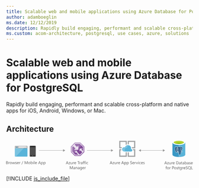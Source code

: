 ```yaml
---
title: Scalable web and mobile applications using Azure Database for PostgreSQL
author: adamboeglin
ms.date: 12/12/2019
description: Rapidly build engaging, performant and scalable cross-platform and native apps for iOS, Android, Windows, or Mac.
ms.custom: acom-architecture, postgresql, use cases, azure, solutions
---
```

# Scalable web and mobile applications using Azure Database for PostgreSQL

Rapidly build engaging, performant and scalable cross-platform and native apps for iOS, Android, Windows, or Mac. 


## Architecture

<svg class="architecture-diagram" aria-labelledby="scalable-web-and-mobile-applications-using-azure-database-for-postgresql" height="126.994" viewbox="0 0 789.121 126.994" width="789.121" xmlns="http://www.w3.org/2000/svg">
    <path d="M36.412 67.156a2.141 2.141 0 002.135 2.131h49.1a2.141 2.141 0 002.135-2.135V33.747H36.411z" fill="#59b4d9"/>
    <path d="M87.648 23.819h-49.1a2.141 2.141 0 00-2.135 2.135v8.113h53.371v-8.113a2.141 2.141 0 00-2.135-2.135" fill="#a0a1a2"/>
    <path d="M38.547 23.819a2.141 2.141 0 00-2.135 2.135v41.2a2.141 2.141 0 002.135 2.131H40.9L82.956 23.81z" fill="#fff" opacity=".2"/>
    <path fill="#fff" d="M52.149 26.712h34.896v4.106H52.149z"/>
    <circle cx="44.861" cy="29.756" fill="#3999c6" r="2.306"/>
    <path d="M124.581 67.273a2.055 2.055 0 01-2.1 1.865h-21.205a2 2 0 01-1.865-1.865V25.321a2 2 0 011.866-1.865h21.207a2.055 2.055 0 012.1 1.865z" fill="#333"/>
    <path fill="#505050" d="M123.182 62.611h-22.607V29.982h22.607v32.629z"/>
    <path d="M118.754 26.487a.229.229 0 01-.221.236h-13.3A.229.229 0 01105 26.5v-.014c0-.236 0-.471.236-.471h13.284c.236 0 .236.236.236.471z"/>
    <path d="M103.139 65.871a.619.619 0 01-.7.7h-1.163a.619.619 0 01-.707-.7.745.745 0 01.7-.7h1.165a.745.745 0 01.705.7zM123.182 65.871a.745.745 0 01-.7.7h-1.165a.619.619 0 01-.7-.7.745.745 0 01.7-.7h1.168a1.051 1.051 0 01.7.7zM114.559 65.871a1.236 1.236 0 01-1.4 1.4H110.6a1.343 1.343 0 01-1.4-1.285v-.113a1.5 1.5 0 011.4-1.4h2.564a1.343 1.343 0 011.4 1.285l-.005.113z" fill="#737373"/>
    <g fill="#5b5b5b">
        <path d="M0 100.986V88.707h3.494a3.817 3.817 0 012.525.779 2.515 2.515 0 01.934 2.029 2.99 2.99 0 01-.564 1.814 3.048 3.048 0 01-1.559 1.1v.035a3.132 3.132 0 011.986.938 2.881 2.881 0 01.745 2.059 3.211 3.211 0 01-1.131 2.553 4.208 4.208 0 01-2.852.977zm1.438-10.978v3.965h1.474A2.79 2.79 0 004.77 93.4a1.981 1.981 0 00.676-1.6q0-1.787-2.354-1.789zm0 5.258v4.418h1.954a2.921 2.921 0 001.965-.6 2.052 2.052 0 00.7-1.643q0-2.177-2.963-2.176zM14.438 93.639a1.725 1.725 0 00-1.062-.283 1.793 1.793 0 00-1.5.848 3.917 3.917 0 00-.6 2.313v4.471h-1.4v-8.77h1.4v1.807h.024a3.059 3.059 0 01.917-1.441 2.088 2.088 0 011.378-.52 2.291 2.291 0 01.84.121zM19.4 101.191a4.071 4.071 0 01-3.1-1.229 4.555 4.555 0 01-1.16-3.258 4.744 4.744 0 011.207-3.451 4.341 4.341 0 013.253-1.241 3.933 3.933 0 013.062 1.207 4.789 4.789 0 011.1 3.348 4.707 4.707 0 01-1.187 3.361 4.155 4.155 0 01-3.175 1.263zm.1-8a2.671 2.671 0 00-2.141.92 3.784 3.784 0 00-.788 2.539 3.578 3.578 0 00.8 2.459 2.71 2.71 0 002.132.9 2.569 2.569 0 002.094-.883 3.824 3.824 0 00.732-2.508 3.894 3.894 0 00-.732-2.535 2.557 2.557 0 00-2.097-.89zM37.053 92.217l-2.629 8.77h-1.456l-1.807-6.277a4.068 4.068 0 01-.137-.812h-.034a3.811 3.811 0 01-.181.795l-1.961 6.295h-1.4l-2.654-8.77h1.473l1.815 6.594a3.9 3.9 0 01.12.789h.068a3.718 3.718 0 01.154-.807l2.021-6.576h1.285l1.815 6.611a4.76 4.76 0 01.128.787h.068a3.7 3.7 0 01.146-.787l1.781-6.611zM38.148 100.67v-1.508a4.161 4.161 0 002.526.848q1.85 0 1.85-1.232a1.071 1.071 0 00-.158-.6 1.592 1.592 0 00-.429-.432 3.191 3.191 0 00-.634-.34c-.242-.1-.5-.2-.783-.312a9.817 9.817 0 01-1.023-.467 3.12 3.12 0 01-.736-.529 1.969 1.969 0 01-.445-.674 2.377 2.377 0 01-.149-.881 2.09 2.09 0 01.282-1.092 2.517 2.517 0 01.754-.8 3.512 3.512 0 011.074-.484 4.814 4.814 0 011.246-.162 5.016 5.016 0 012.038.395v1.422a3.964 3.964 0 00-2.227-.635 2.579 2.579 0 00-.711.09 1.782 1.782 0 00-.544.252 1.2 1.2 0 00-.351.391 1.021 1.021 0 00-.124.5 1.2 1.2 0 00.124.574 1.277 1.277 0 00.364.412 2.731 2.731 0 00.582.324q.343.146.779.316a11.127 11.127 0 011.045.459 3.554 3.554 0 01.787.531 2.089 2.089 0 01.5.68 2.2 2.2 0 01.176.916 2.153 2.153 0 01-.287 1.131 2.447 2.447 0 01-.767.8 3.527 3.527 0 01-1.1.471 5.411 5.411 0 01-1.31.154 4.982 4.982 0 01-2.349-.518zM53.168 96.953h-6.191a3.273 3.273 0 00.788 2.26 2.715 2.715 0 002.072.8 4.309 4.309 0 002.723-.977v1.318a5.08 5.08 0 01-3.057.84 3.7 3.7 0 01-2.92-1.2 4.883 4.883 0 01-1.062-3.359 4.791 4.791 0 011.16-3.336 3.719 3.719 0 012.881-1.289 3.3 3.3 0 012.663 1.113 4.644 4.644 0 01.942 3.092zm-1.438-1.191a2.857 2.857 0 00-.587-1.893 2 2 0 00-1.605-.676 2.264 2.264 0 00-1.687.711 3.226 3.226 0 00-.856 1.857zM59.864 93.639a1.725 1.725 0 00-1.062-.283 1.793 1.793 0 00-1.5.848 3.917 3.917 0 00-.6 2.313v4.471h-1.4v-8.77h1.4v1.807h.034a3.059 3.059 0 01.917-1.441 2.088 2.088 0 011.378-.52 2.291 2.291 0 01.84.121zM71.732 88.707l-5.892 14.316h-1.31l5.874-14.316zM90.537 100.986h-1.431v-8.238q0-.976.12-2.389h-.034a7.581 7.581 0 01-.368 1.189l-4.2 9.438h-.7l-4.187-9.369a7.253 7.253 0 01-.368-1.258h-.034q.067.735.068 2.406v8.221h-1.385V88.707h1.9l3.768 8.563a10.982 10.982 0 01.565 1.473h.049q.369-1.011.591-1.508l3.845-8.527h1.8zM97.241 101.191a4.069 4.069 0 01-3.1-1.229 4.551 4.551 0 01-1.16-3.258 4.744 4.744 0 011.207-3.451 4.34 4.34 0 013.263-1.242 3.932 3.932 0 013.061 1.207 4.784 4.784 0 011.1 3.348 4.711 4.711 0 01-1.186 3.361 4.159 4.159 0 01-3.185 1.264zm.1-8a2.673 2.673 0 00-2.141.92 3.784 3.784 0 00-.787 2.539 3.578 3.578 0 00.8 2.459 2.713 2.713 0 002.132.9 2.567 2.567 0 002.094-.883 3.824 3.824 0 00.732-2.508 3.894 3.894 0 00-.732-2.535 2.554 2.554 0 00-2.095-.89zM105.291 99.719h-.034v1.268h-1.4V88h1.4v5.754h.034a3.321 3.321 0 013.031-1.746 3.213 3.213 0 012.642 1.178 4.858 4.858 0 01.955 3.154 5.442 5.442 0 01-1.07 3.525 3.568 3.568 0 01-2.929 1.322 2.883 2.883 0 01-2.629-1.468zm-.034-3.537v1.225a2.611 2.611 0 00.706 1.846 2.521 2.521 0 003.794-.219 4.476 4.476 0 00.724-2.715 3.539 3.539 0 00-.677-2.295 2.241 2.241 0 00-1.833-.83 2.49 2.49 0 00-1.969.852 3.129 3.129 0 00-.745 2.136zM114.881 89.99a.885.885 0 01-.642-.256.866.866 0 01-.266-.65.9.9 0 01.907-.916.907.907 0 01.655.26.875.875 0 01.27.656.865.865 0 01-.27.641.9.9 0 01-.654.265zm.686 11h-1.4v-8.77h1.4zM119.813 100.986h-1.4V88h1.4zM129.7 96.953h-6.191a3.273 3.273 0 00.788 2.26 2.715 2.715 0 002.072.8 4.309 4.309 0 002.723-.977v1.318a5.08 5.08 0 01-3.057.84 3.7 3.7 0 01-2.92-1.2 4.883 4.883 0 01-1.062-3.359 4.791 4.791 0 011.16-3.336 3.719 3.719 0 012.881-1.289 3.3 3.3 0 012.663 1.113 4.644 4.644 0 01.942 3.092zm-1.438-1.191a2.857 2.857 0 00-.587-1.893 2 2 0 00-1.605-.676 2.264 2.264 0 00-1.687.711 3.226 3.226 0 00-.856 1.857zM146.324 100.986h-1.593l-1.3-3.443h-5.207L137 100.986h-1.6l4.709-12.279h1.49zm-3.365-4.736l-1.927-5.232a5.093 5.093 0 01-.188-.82h-.034a4.531 4.531 0 01-.2.82l-1.91 5.232zM149.382 99.719h-.034v5.3h-1.4v-12.8h1.4v1.541h.034a3.321 3.321 0 013.031-1.746 3.209 3.209 0 012.646 1.178 4.874 4.874 0 01.951 3.154 5.442 5.442 0 01-1.07 3.525 3.568 3.568 0 01-2.929 1.322 2.932 2.932 0 01-2.629-1.474zm-.034-3.537v1.225a2.611 2.611 0 00.706 1.846 2.521 2.521 0 003.794-.219 4.476 4.476 0 00.724-2.715 3.539 3.539 0 00-.677-2.295 2.241 2.241 0 00-1.833-.83 2.49 2.49 0 00-1.969.852 3.129 3.129 0 00-.745 2.136zM159.691 99.719h-.034v5.3h-1.4v-12.8h1.4v1.541h.034a3.321 3.321 0 013.031-1.746 3.209 3.209 0 012.646 1.178 4.874 4.874 0 01.951 3.154 5.442 5.442 0 01-1.07 3.525 3.568 3.568 0 01-2.929 1.322 2.932 2.932 0 01-2.629-1.474zm-.034-3.537v1.225a2.611 2.611 0 00.706 1.846 2.521 2.521 0 003.794-.219 4.476 4.476 0 00.724-2.715 3.539 3.539 0 00-.677-2.295 2.241 2.241 0 00-1.833-.83 2.49 2.49 0 00-1.969.852 3.129 3.129 0 00-.745 2.136z"/>
    </g>
    <g fill="#5b5b5b">
        <path d="M263.163 101.4h-1.593l-1.3-3.443h-5.206l-1.225 3.443h-1.6l4.71-12.279h1.49zm-3.363-4.732l-1.927-5.232a4.888 4.888 0 01-.188-.82h-.034a4.6 4.6 0 01-.2.82l-1.909 5.232zM270.9 93.037l-5.189 7.168h5.138v1.2h-7.2v-.437l5.188-7.133h-4.7v-1.2h6.763zM279.8 101.4h-1.4v-1.387h-.034a2.885 2.885 0 01-2.706 1.592q-3.133 0-3.134-3.734v-5.24h1.4v5.018q0 2.774 2.124 2.775a2.149 2.149 0 001.691-.758 2.9 2.9 0 00.663-1.982v-5.049h1.4zM287.208 94.057a1.725 1.725 0 00-1.062-.283 1.793 1.793 0 00-1.5.848 3.917 3.917 0 00-.6 2.313v4.465h-1.4v-8.77h1.4v1.807h.034a3.059 3.059 0 01.91-1.437 2.088 2.088 0 011.378-.52 2.291 2.291 0 01.84.121zM295.548 97.371h-6.19a3.277 3.277 0 00.787 2.26 2.716 2.716 0 002.072.8 4.312 4.312 0 002.724-.977v1.318a5.083 5.083 0 01-3.058.84 3.706 3.706 0 01-2.92-1.2 4.883 4.883 0 01-1.062-3.359 4.8 4.8 0 011.16-3.336 3.721 3.721 0 012.882-1.289 3.3 3.3 0 012.663 1.113 4.644 4.644 0 01.941 3.092zm-1.438-1.191a2.862 2.862 0 00-.586-1.893 2.005 2.005 0 00-1.606-.676 2.266 2.266 0 00-1.687.711 3.232 3.232 0 00-.856 1.857zM309.925 90.426h-3.545V101.4h-1.438V90.426h-3.536v-1.3h8.52zM314.712 94.057a1.722 1.722 0 00-1.062-.283 1.793 1.793 0 00-1.5.848 3.924 3.924 0 00-.6 2.313v4.465h-1.4v-8.77h1.4v1.807h.034a3.05 3.05 0 01.91-1.437 2.091 2.091 0 011.379-.52 2.285 2.285 0 01.839.121zM322.513 101.4h-1.4v-1.371h-.034a2.94 2.94 0 01-2.7 1.576 2.88 2.88 0 01-2.051-.693 2.4 2.4 0 01-.741-1.842q0-2.458 2.895-2.859l2.629-.369q0-2.232-1.807-2.234a4.318 4.318 0 00-2.86 1.078v-1.434a5.429 5.429 0 012.98-.822q3.091 0 3.091 3.271zm-1.4-4.436l-2.115.291a3.452 3.452 0 00-1.473.482 1.4 1.4 0 00-.5 1.23 1.338 1.338 0 00.458 1.049 1.766 1.766 0 001.22.406 2.255 2.255 0 001.726-.732 2.614 2.614 0 00.681-1.854zM329.492 89.656a1.873 1.873 0 00-.934-.232q-1.474 0-1.473 1.859v1.352h2.055v1.2h-2.055v7.57h-1.4v-7.57h-1.5v-1.2h1.5v-1.422a2.95 2.95 0 01.8-2.178 2.684 2.684 0 011.986-.8 2.74 2.74 0 011.02.154zM334.98 89.656a1.868 1.868 0 00-.934-.232q-1.472 0-1.473 1.859v1.352h2.056v1.2h-2.056v7.57h-1.4v-7.57h-1.5v-1.2h1.5v-1.422a2.953 2.953 0 01.8-2.178 2.685 2.685 0 011.987-.8 2.734 2.734 0 011.019.154zM336.855 90.408a.885.885 0 01-.642-.256.866.866 0 01-.266-.65.9.9 0 01.907-.916.907.907 0 01.655.26.875.875 0 01.27.656.865.865 0 01-.27.641.9.9 0 01-.654.265zm.686 11h-1.4v-8.77h1.4zM346.361 101a4.572 4.572 0 01-2.4.607 3.966 3.966 0 01-3.027-1.221 4.42 4.42 0 01-1.151-3.164 4.861 4.861 0 011.241-3.48 4.34 4.34 0 013.313-1.314 4.614 4.614 0 012.038.428V94.3a3.566 3.566 0 00-2.089-.686 2.821 2.821 0 00-2.205.963 3.656 3.656 0 00-.86 2.531 3.482 3.482 0 00.809 2.432 2.791 2.791 0 002.171.891 3.523 3.523 0 002.158-.762zM281.53 122.449h-1.43v-8.238q0-.976.12-2.389h-.034a7.581 7.581 0 01-.368 1.189l-4.2 9.438h-.7l-4.187-9.369a7.253 7.253 0 01-.368-1.258h-.034q.067.735.068 2.406v8.221h-1.388V110.17h1.9l3.768 8.563a10.982 10.982 0 01.565 1.473h.051q.369-1.011.591-1.508l3.845-8.527h1.8zM290.847 122.449h-1.4v-1.371h-.034a2.94 2.94 0 01-2.7 1.576 2.88 2.88 0 01-2.051-.693 2.4 2.4 0 01-.741-1.842q0-2.458 2.895-2.859l2.629-.369q0-2.232-1.807-2.234a4.318 4.318 0 00-2.86 1.078V114.3a5.429 5.429 0 012.98-.822q3.091 0 3.091 3.271zm-1.4-4.436l-2.115.291a3.452 3.452 0 00-1.473.482 1.4 1.4 0 00-.5 1.23 1.338 1.338 0 00.458 1.049 1.766 1.766 0 001.22.406 2.255 2.255 0 001.726-.732 2.614 2.614 0 00.681-1.854zM300.771 122.449h-1.4v-5q0-2.789-2.038-2.791a2.209 2.209 0 00-1.743.793 2.934 2.934 0 00-.689 2v5h-1.4v-8.77h1.4v1.457h.034a3.167 3.167 0 012.878-1.662 2.682 2.682 0 012.2.93 4.137 4.137 0 01.763 2.684zM309.694 122.449h-1.4v-1.371h-.034a2.942 2.942 0 01-2.7 1.576 2.881 2.881 0 01-2.051-.693 2.406 2.406 0 01-.74-1.842q0-2.458 2.895-2.859l2.629-.369q0-2.232-1.808-2.234a4.318 4.318 0 00-2.859 1.078V114.3a5.426 5.426 0 012.979-.822q3.091 0 3.092 3.271zm-1.4-4.436l-2.115.291a3.447 3.447 0 00-1.473.482 1.4 1.4 0 00-.5 1.23 1.338 1.338 0 00.458 1.049 1.769 1.769 0 001.221.406 2.255 2.255 0 001.726-.732 2.618 2.618 0 00.681-1.854zM319.824 121.746q0 4.831-4.624 4.83a6.2 6.2 0 01-2.844-.617v-1.4a5.833 5.833 0 002.826.822q3.237 0 3.236-3.441v-.959h-.034a3.548 3.548 0 01-5.646.51 4.669 4.669 0 01-1-3.139 5.464 5.464 0 011.074-3.555 3.591 3.591 0 012.941-1.318 2.858 2.858 0 012.629 1.422h.034v-1.221h1.405zm-1.405-3.262v-1.293a2.506 2.506 0 00-.706-1.789 2.322 2.322 0 00-1.76-.746 2.44 2.44 0 00-2.038.947 4.219 4.219 0 00-.736 2.648 3.628 3.628 0 00.707 2.344 2.283 2.283 0 001.87.877 2.442 2.442 0 001.923-.84 3.123 3.123 0 00.74-2.148zM329.714 118.416h-6.19a3.277 3.277 0 00.787 2.26 2.716 2.716 0 002.072.8 4.312 4.312 0 002.724-.977v1.318a5.083 5.083 0 01-3.058.84 3.706 3.706 0 01-2.92-1.2 4.883 4.883 0 01-1.062-3.359 4.8 4.8 0 011.16-3.336 3.721 3.721 0 012.882-1.289 3.3 3.3 0 012.663 1.113 4.644 4.644 0 01.941 3.092zm-1.438-1.191a2.862 2.862 0 00-.586-1.893 2.005 2.005 0 00-1.606-.676 2.266 2.266 0 00-1.687.711 3.232 3.232 0 00-.856 1.857zM336.41 115.1a1.722 1.722 0 00-1.062-.283 1.793 1.793 0 00-1.5.848 3.924 3.924 0 00-.6 2.313v4.471h-1.4v-8.77h1.4v1.807h.034a3.05 3.05 0 01.916-1.441 2.091 2.091 0 011.379-.52 2.285 2.285 0 01.839.121z"/>
    </g>
    <g fill="#969696">
        <path d="M138.382 42.504h103.7v1.5h-103.7z"/>
        <path d="M240.55 38.018l9.067 5.236-9.067 5.235V38.018z"/>
    </g>
    <g fill="#969696">
        <path d="M341.311 42.504h103.7v1.5h-103.7z"/>
        <path d="M443.479 38.018l9.067 5.236-9.067 5.235V38.018z"/>
    </g>
    <g fill="#969696">
        <path d="M568.059 42.504h96.165v1.5h-96.165z"/>
        <path d="M662.692 38.018l9.067 5.236-9.067 5.235V38.018zM569.59 38.018l-9.067 5.236 9.067 5.235V38.018z"/>
    </g>
    <path fill="#804998" d="M330.142 50.043V26.467l-16.495-16.446h-23.344l-16.53 16.944V49.96l16.496 16.43h23.378l16.495-16.347z"/>
    <path d="M312.711 12.276h-21.477l-15.206 15.588V49.02L291.2 64.135h21.507L327.888 49.1V27.406zm-1.28 48.748h-.171l-12.717-12.9 2.685-3h-9.218v9.45l3.018-3.249 10 9.7H292.49l-13.35-13.3V29.13l3.745-3.84 9.954 8.968-5.67 5.886h18.1V22.157l-5.919 5.9-10.017-9.383 3.209-3.289h18.878L324.776 28.7v16.622l-6.338-5.973 4.643-4.178h-12.833V47.29l4.194-4.161 7.179 7.8z" fill="#fff" opacity=".8"/>
    <path fill="#fff" d="M322.134 18.483l-8.487-8.462h-23.344l-16.53 16.944v22.996l8.459 8.424 39.902-39.902z" opacity=".2"/>
    <g fill="#5b5b5b">
        <path d="M680 101.822h-1.593l-1.3-3.443H671.9l-1.225 3.443h-1.6l4.71-12.279h1.489zm-3.365-4.736l-1.927-5.232a4.888 4.888 0 01-.188-.82h-.034a4.6 4.6 0 01-.2.82l-1.909 5.232zM687.731 93.455l-5.188 7.168h5.138v1.2h-7.2v-.437l5.189-7.133h-4.7v-1.2h6.765zM696.638 101.822h-1.4v-1.387h-.038a2.885 2.885 0 01-2.706 1.592q-3.135 0-3.134-3.734v-5.24h1.4v5.017q0 2.774 2.124 2.775a2.145 2.145 0 001.69-.758 2.9 2.9 0 00.664-1.982v-5.052h1.4zM704.045 94.475a1.722 1.722 0 00-1.062-.283 1.793 1.793 0 00-1.5.848 3.924 3.924 0 00-.6 2.313v4.471h-1.4v-8.77h1.4v1.807h.034a3.05 3.05 0 01.916-1.441 2.089 2.089 0 011.379-.52 2.285 2.285 0 01.839.121zM712.385 97.789h-6.191a3.282 3.282 0 00.788 2.26 2.715 2.715 0 002.072.8 4.309 4.309 0 002.723-.977v1.318a5.08 5.08 0 01-3.057.84 3.706 3.706 0 01-2.92-1.2 4.883 4.883 0 01-1.062-3.359 4.8 4.8 0 011.16-3.336 3.721 3.721 0 012.882-1.289 3.3 3.3 0 012.663 1.113 4.644 4.644 0 01.941 3.092zm-1.439-1.189a2.857 2.857 0 00-.587-1.893 2 2 0 00-1.605-.676 2.264 2.264 0 00-1.687.711 3.226 3.226 0 00-.856 1.857zM719.5 101.822V89.543h3.392q6.491 0 6.49 5.984a6.031 6.031 0 01-1.8 4.568 6.688 6.688 0 01-4.825 1.727zm1.439-10.979v9.676h1.832a5.192 5.192 0 003.759-1.293 4.842 4.842 0 001.345-3.664q0-4.72-5.018-4.719zM737.886 101.822h-1.4v-1.371h-.034a2.94 2.94 0 01-2.7 1.576 2.878 2.878 0 01-2.051-.693 2.4 2.4 0 01-.741-1.842q0-2.458 2.895-2.859l2.629-.369q0-2.232-1.807-2.234a4.318 4.318 0 00-2.86 1.078V93.67a5.428 5.428 0 012.979-.822q3.092 0 3.092 3.271zm-1.4-4.436l-2.115.291a3.452 3.452 0 00-1.473.482 1.4 1.4 0 00-.5 1.23 1.341 1.341 0 00.458 1.049 1.771 1.771 0 001.221.406 2.255 2.255 0 001.726-.732 2.618 2.618 0 00.681-1.854zM744.6 101.736a2.722 2.722 0 01-1.311.273q-2.3 0-2.3-2.568v-5.189h-1.507v-1.2h1.507v-2.14l1.4-.453v2.594h2.21v1.2h-2.21v4.941a2.047 2.047 0 00.3 1.258 1.2 1.2 0 00.993.377 1.47 1.47 0 00.917-.291zM752.751 101.822h-1.4v-1.371h-.034a2.94 2.94 0 01-2.7 1.576 2.878 2.878 0 01-2.051-.693 2.4 2.4 0 01-.741-1.842q0-2.458 2.895-2.859l2.629-.369q0-2.232-1.807-2.234a4.318 4.318 0 00-2.86 1.078V93.67a5.428 5.428 0 012.979-.822q3.092 0 3.092 3.271zm-1.4-4.436l-2.115.291a3.452 3.452 0 00-1.473.482 1.4 1.4 0 00-.5 1.23 1.341 1.341 0 00.458 1.049 1.771 1.771 0 001.221.406 2.255 2.255 0 001.726-.732 2.618 2.618 0 00.681-1.854zM756.836 100.555h-.036v1.268h-1.4V88.84h1.4v5.754h.034a3.321 3.321 0 013.031-1.746 3.214 3.214 0 012.642 1.178 4.858 4.858 0 01.955 3.154 5.437 5.437 0 01-1.071 3.525 3.565 3.565 0 01-2.928 1.322 2.883 2.883 0 01-2.627-1.472zm-.034-3.537v1.225a2.611 2.611 0 00.706 1.846 2.519 2.519 0 003.793-.219 4.476 4.476 0 00.724-2.715 3.545 3.545 0 00-.676-2.295 2.243 2.243 0 00-1.833-.83 2.494 2.494 0 00-1.97.852 3.133 3.133 0 00-.746 2.135zM771.752 101.822h-1.4v-1.371h-.034a2.94 2.94 0 01-2.7 1.576 2.878 2.878 0 01-2.051-.693 2.4 2.4 0 01-.741-1.842q0-2.458 2.895-2.859l2.629-.369q0-2.232-1.807-2.234a4.318 4.318 0 00-2.86 1.078V93.67a5.428 5.428 0 012.979-.822q3.092 0 3.092 3.271zm-1.4-4.436l-2.115.291a3.452 3.452 0 00-1.473.482 1.4 1.4 0 00-.5 1.23 1.341 1.341 0 00.458 1.049 1.771 1.771 0 001.221.406 2.255 2.255 0 001.726-.732 2.618 2.618 0 00.681-1.854zM773.867 101.506V100a4.159 4.159 0 002.526.848q1.849 0 1.85-1.232a1.063 1.063 0 00-.159-.6 1.574 1.574 0 00-.428-.432 3.191 3.191 0 00-.634-.34c-.242-.1-.5-.2-.783-.312a9.817 9.817 0 01-1.023-.467 3.12 3.12 0 01-.736-.529 1.969 1.969 0 01-.445-.674 2.376 2.376 0 01-.15-.881 2.091 2.091 0 01.283-1.092 2.524 2.524 0 01.753-.8A3.528 3.528 0 01776 93.01a4.809 4.809 0 011.246-.162 5.016 5.016 0 012.038.395v1.422a3.964 3.964 0 00-2.227-.635 2.579 2.579 0 00-.711.09 1.782 1.782 0 00-.544.252 1.177 1.177 0 00-.351.391 1.021 1.021 0 00-.124.5 1.2 1.2 0 00.124.574 1.274 1.274 0 00.363.412 2.764 2.764 0 00.583.324q.341.146.779.316a10.992 10.992 0 011.044.459 3.539 3.539 0 01.788.531 2.089 2.089 0 01.5.68 2.2 2.2 0 01.176.916 2.153 2.153 0 01-.287 1.131 2.447 2.447 0 01-.767.8 3.527 3.527 0 01-1.1.471 5.419 5.419 0 01-1.311.154 4.981 4.981 0 01-2.352-.525zM788.887 97.789H782.7a3.282 3.282 0 00.788 2.26 2.715 2.715 0 002.072.8 4.309 4.309 0 002.723-.977v1.318a5.08 5.08 0 01-3.057.84 3.706 3.706 0 01-2.92-1.2 4.883 4.883 0 01-1.062-3.359 4.8 4.8 0 011.16-3.336 3.721 3.721 0 012.882-1.289 3.3 3.3 0 012.663 1.113 4.644 4.644 0 01.941 3.092zm-1.439-1.189a2.857 2.857 0 00-.587-1.893 2 2 0 00-1.605-.676 2.264 2.264 0 00-1.687.711 3.226 3.226 0 00-.856 1.857zM679.635 111.119a1.867 1.867 0 00-.933-.232q-1.474 0-1.474 1.859v1.354h2.056v1.2h-2.056v7.57h-1.4v-7.57h-1.5v-1.2h1.5v-1.422a2.95 2.95 0 01.8-2.178 2.681 2.681 0 011.986-.8 2.734 2.734 0 011.019.154zM684.456 123.072a4.069 4.069 0 01-3.1-1.229 4.555 4.555 0 01-1.16-3.258 4.744 4.744 0 011.207-3.451 4.34 4.34 0 013.263-1.242 3.935 3.935 0 013.062 1.207 4.788 4.788 0 011.1 3.348 4.707 4.707 0 01-1.186 3.361 4.159 4.159 0 01-3.186 1.264zm.1-8a2.67 2.67 0 00-2.141.92 3.784 3.784 0 00-.788 2.539 3.582 3.582 0 00.8 2.459 2.713 2.713 0 002.133.9 2.569 2.569 0 002.094-.883 3.829 3.829 0 00.731-2.508 3.9 3.9 0 00-.731-2.535 2.557 2.557 0 00-2.094-.89zM695.64 115.519a1.722 1.722 0 00-1.062-.283 1.793 1.793 0 00-1.5.848 3.924 3.924 0 00-.6 2.313v4.471h-1.4V114.1h1.4v1.8h.034a3.05 3.05 0 01.916-1.441 2.089 2.089 0 011.379-.52 2.285 2.285 0 01.839.121zM703.595 118.225v4.643h-1.439v-12.28h3.374a4.445 4.445 0 013.053.959 3.42 3.42 0 011.083 2.705 3.723 3.723 0 01-1.2 2.861 4.594 4.594 0 01-3.249 1.111zm0-6.336v5.035h1.505a3.374 3.374 0 002.273-.68 2.414 2.414 0 00.783-1.924q0-2.432-2.877-2.432zM714.8 123.072a4.069 4.069 0 01-3.1-1.229 4.555 4.555 0 01-1.16-3.258 4.744 4.744 0 011.207-3.451 4.34 4.34 0 013.263-1.242 3.935 3.935 0 013.062 1.207 4.788 4.788 0 011.1 3.348 4.707 4.707 0 01-1.186 3.361 4.159 4.159 0 01-3.186 1.264zm.1-8a2.67 2.67 0 00-2.141.92 3.784 3.784 0 00-.788 2.539 3.582 3.582 0 00.8 2.459 2.713 2.713 0 002.133.9 2.569 2.569 0 002.094-.883 3.829 3.829 0 00.731-2.508 3.9 3.9 0 00-.731-2.535 2.557 2.557 0 00-2.092-.89zM720.883 122.551v-1.508a4.159 4.159 0 002.526.848q1.849 0 1.85-1.232a1.063 1.063 0 00-.159-.6 1.574 1.574 0 00-.428-.432 3.191 3.191 0 00-.634-.34c-.242-.1-.5-.2-.783-.312a9.817 9.817 0 01-1.023-.467 3.12 3.12 0 01-.736-.529 1.969 1.969 0 01-.445-.674 2.376 2.376 0 01-.15-.881 2.091 2.091 0 01.283-1.092 2.524 2.524 0 01.753-.8 3.528 3.528 0 011.075-.484 4.809 4.809 0 011.246-.162 5.016 5.016 0 012.038.395v1.422a3.964 3.964 0 00-2.227-.635 2.579 2.579 0 00-.711.09 1.782 1.782 0 00-.544.252 1.177 1.177 0 00-.351.391 1.021 1.021 0 00-.124.5 1.2 1.2 0 00.124.574 1.274 1.274 0 00.363.412 2.764 2.764 0 00.583.324q.341.146.779.316a10.992 10.992 0 011.044.459 3.539 3.539 0 01.788.531 2.089 2.089 0 01.5.68 2.2 2.2 0 01.176.916 2.153 2.153 0 01-.287 1.131 2.447 2.447 0 01-.767.8 3.527 3.527 0 01-1.1.471 5.419 5.419 0 01-1.311.154 4.981 4.981 0 01-2.348-.518zM732.923 122.781a2.722 2.722 0 01-1.311.273q-2.3 0-2.3-2.568V115.3H727.8v-1.2h1.507v-2.141l1.4-.453v2.594h2.21v1.2h-2.21v4.941a2.047 2.047 0 00.3 1.258 1.2 1.2 0 00.993.377 1.47 1.47 0 00.917-.291zM742.145 122.164q0 4.831-4.624 4.83a6.2 6.2 0 01-2.843-.617v-1.4a5.83 5.83 0 002.826.822q3.236 0 3.236-3.441v-.959h-.034a3.549 3.549 0 01-5.647.51 4.674 4.674 0 01-1-3.139 5.464 5.464 0 011.074-3.555 3.591 3.591 0 012.941-1.318 2.859 2.859 0 012.629 1.422h.034V114.1h1.4zm-1.4-3.262v-1.293a2.506 2.506 0 00-.706-1.789 2.322 2.322 0 00-1.76-.746 2.439 2.439 0 00-2.038.947 4.219 4.219 0 00-.736 2.648 3.633 3.633 0 00.706 2.344 2.286 2.286 0 001.871.877 2.442 2.442 0 001.923-.84 3.128 3.128 0 00.735-2.15zM749.561 115.519a1.722 1.722 0 00-1.062-.283 1.793 1.793 0 00-1.5.848 3.924 3.924 0 00-.6 2.313v4.471h-1.4V114.1h1.4v1.8h.034a3.05 3.05 0 01.916-1.441 2.089 2.089 0 011.379-.52 2.285 2.285 0 01.839.121zM757.9 118.834h-6.19a3.282 3.282 0 00.788 2.26 2.715 2.715 0 002.072.8 4.309 4.309 0 002.723-.977v1.318a5.08 5.08 0 01-3.057.84 3.706 3.706 0 01-2.92-1.2 4.883 4.883 0 01-1.062-3.359 4.8 4.8 0 011.16-3.336 3.721 3.721 0 012.882-1.289 3.3 3.3 0 012.663 1.113 4.644 4.644 0 01.941 3.092zm-1.438-1.191a2.857 2.857 0 00-.587-1.893 2 2 0 00-1.605-.676 2.264 2.264 0 00-1.687.711 3.226 3.226 0 00-.856 1.857zM759.64 122.369v-1.7a3.261 3.261 0 00.7.463 5.85 5.85 0 00.855.348 6.8 6.8 0 00.9.217 4.894 4.894 0 00.839.078 3.288 3.288 0 001.982-.492 1.847 1.847 0 00.437-2.283 2.484 2.484 0 00-.6-.672 6.133 6.133 0 00-.912-.582q-.527-.278-1.135-.586-.642-.325-1.2-.66a5.094 5.094 0 01-.968-.736 3.041 3.041 0 01-.646-.912 3.109 3.109 0 01.133-2.654 3.165 3.165 0 01.967-1.023 4.452 4.452 0 011.366-.6 6.273 6.273 0 011.563-.2 6 6 0 012.646.436v1.619a4.8 4.8 0 00-2.792-.754 4.669 4.669 0 00-.941.1 2.685 2.685 0 00-.84.322 1.865 1.865 0 00-.6.572 1.524 1.524 0 00-.231.857 1.75 1.75 0 00.176.813 1.967 1.967 0 00.518.625 5.154 5.154 0 00.835.549q.492.267 1.135.582.659.325 1.25.686a5.756 5.756 0 011.036.8 3.532 3.532 0 01.706.967 2.712 2.712 0 01.262 1.217 3.1 3.1 0 01-.355 1.537 2.945 2.945 0 01-.959 1.023 4.207 4.207 0 01-1.392.568 7.613 7.613 0 01-1.661.176 6.816 6.816 0 01-.72-.047 10.092 10.092 0 01-.873-.137 7.38 7.38 0 01-.844-.223 2.64 2.64 0 01-.637-.294zM774.479 123.072a5.423 5.423 0 01-4.187-1.721 6.4 6.4 0 01-1.567-4.479 6.745 6.745 0 011.6-4.727 5.61 5.61 0 014.358-1.764 5.274 5.274 0 014.093 1.711 6.4 6.4 0 011.559 4.479 6.789 6.789 0 01-1.593 4.754 4.718 4.718 0 01-.8.719l3.451 2.475h-2.612l-2.312-1.73a6.624 6.624 0 01-1.99.283zm.1-11.389a3.956 3.956 0 00-3.143 1.4 5.4 5.4 0 00-1.208 3.664 5.488 5.488 0 001.174 3.656 3.854 3.854 0 003.074 1.379 4.033 4.033 0 003.186-1.318 5.394 5.394 0 001.164-3.691 5.619 5.619 0 00-1.13-3.76 3.877 3.877 0 00-3.114-1.33zM789.121 122.867h-6.371v-12.279h1.439v10.977h4.932z"/>
    </g>
    <path d="M703.187 9.293v51.873c0 5.46 12.2 9.771 27.155 9.771V9.293z" fill="#3998c5"/>
    <path d="M730.342 70.749h.426c14.865 0 26.729-4.3 26.729-9.741V9.293h-27.155z" fill="#59b3d8"/>
    <path d="M757.072 9.771c0 5.319-12.071 9.771-26.871 9.771s-27.015-4.455-27.015-9.771S715.258 0 730.058 0s27.015 4.455 27.015 9.771" fill="#fff"/>
    <path d="M751.606 9.2c0 3.592-9.627 6.466-21.41 6.466s-21.549-2.877-21.549-6.466 9.627-6.466 21.41-6.466S751.606 5.6 751.606 9.2" fill="#7fb900"/>
    <path d="M747.013 13.075c2.874-1.143 4.455-2.442 4.455-3.879 0-3.592-9.627-6.466-21.41-6.466S708.647 5.6 708.647 9.2c0 1.437 1.724 2.874 4.455 3.879 3.879-1.581 10.058-2.442 16.955-2.442a52.373 52.373 0 0116.955 2.442" fill="#b7d332"/>
    <path d="M745.272 48.3c-4.276.881-4.571-.571-4.571-.571 4.515-6.7 6.4-15.2 4.773-17.282-4.443-5.677-12.141-2.992-12.263-2.922l-.041.007a15.253 15.253 0 00-2.857-.3 7.05 7.05 0 00-4.516 1.351s-13.723-5.653-13.085 7.107c.143 2.714 3.892 20.545 8.371 15.159 1.637-1.97 3.219-3.634 3.219-3.634a4.154 4.154 0 002.714.693l.077-.064a2.989 2.989 0 00.031.768c-1.154 1.285-.816 1.515-3.122 1.991-2.334.481-.961 1.337-.069 1.561a4.742 4.742 0 005.293-1.714l-.069.271a7.713 7.713 0 01.714 4.166 11.489 11.489 0 00.267 4.016c.356.968.714 3.149 3.744 2.5a4.473 4.473 0 004.029-4.3c.129-1.667.428-1.428.441-2.914l.236-.706c.271-2.262.043-2.992 1.6-2.652l.38.033a8.645 8.645 0 003.536-.6c1.9-.881 3.028-2.355 1.154-1.968z" fill="#336790"/>
    <g fill="#fff">
        <path d="M727.22 37.107a1.82 1.82 0 00-.618-.193 1.325 1.325 0 00-.911.129.331.331 0 00-.143.221c-.04.286.384.823.916.9a.977.977 0 00.129.009 1 1 0 00.906-.581l.014-.05c.016-.095-.004-.276-.293-.435zM739.037 36.662a1.7 1.7 0 00-.614-.013c-.444.064-.874.263-.838.526l.007.026a.906.906 0 00.826.53.927.927 0 00.117-.007 1.083 1.083 0 00.608-.334.7.7 0 00.23-.464c-.021-.126-.141-.219-.336-.264z"/>
    </g>
    <path d="M746.564 48.245c-.206-.631-1.106-.443-1.4-.381-3.012.621-3.856.009-4.032-.164a35.12 35.12 0 004.661-10.478c.833-3.332.817-5.976-.036-7.066a9.741 9.741 0 00-7.57-3.742 14.649 14.649 0 00-5.063.676l-.036.009-.057.02-.051.02a11.788 11.788 0 00-2.681-.349 7.607 7.607 0 00-4.533 1.285 19.831 19.831 0 00-4.335-1.09 8.965 8.965 0 00-6.409 1.154c-1.987 1.41-2.908 3.942-2.729 7.524.087 1.69 2.56 15.149 6.44 16.444a2.371 2.371 0 002.628-1.046 74.42 74.42 0 013-3.385 4.733 4.733 0 002.252.6 2.028 2.028 0 00.019.239 9.302 9.302 0 00-.407.5c-.518.66-.641.816-2.322 1.163-.681.143-1.588.406-1.6 1.081s.934 1.1 1.494 1.238a5.1 5.1 0 005.2-1.26 34.666 34.666 0 00.5 8 3.724 3.724 0 003.576 2.755 5.745 5.745 0 001.194-.136 4.523 4.523 0 004.161-4.229c.247-1.428.676-4.9.857-6.647a4.406 4.406 0 001.6.243 8.864 8.864 0 003.365-.634c1.072-.516 2.577-1.547 2.314-2.344zm-7.647 1.855c-.074.976-.637 5.676-.931 7.38a3.779 3.779 0 01-3.552 3.6 3.007 3.007 0 01-3.808-1.891q-.042-.124-.073-.251a42.212 42.212 0 01-.414-9.321.373.373 0 00-.04-.174 2.014 2.014 0 00-.073-.357 1.964 1.964 0 00-.964-1.168l-.047-.024a1.428 1.428 0 00-1.244-.074 10.117 10.117 0 01.513-1.631l.08-.214c.091-.246.2-.49.32-.76.63-1.4 1.491-3.314.553-7.65a2.638 2.638 0 00-3.037-2.175q-.079.013-.157.031a7.777 7.777 0 00-3.013 1.079 11.561 11.561 0 012.649-7.056 6.543 6.543 0 014.935-1.857 10.178 10.178 0 017.427 3.244 12.042 12.042 0 012.714 4.456c-2.038-.244-3.408.121-4.082 1.084-1.428 2.051.833 6.115 1.922 8.068.186.333.378.677.438.823a7.22 7.22 0 001.15 1.847 3.9 3.9 0 01.384.531l-.093.026c-.577.156-1.655.458-1.558 2.437zm-20.009 1.057c-1.278-.421-2.7-2.988-3.993-7.212a46.14 46.14 0 01-1.808-8.252c-.161-3.242.63-5.5 2.357-6.728a7 7 0 014.08-1.1 17.648 17.648 0 015.324.967 3.294 3.294 0 00-.246.226c-2.967 2.993-2.861 8.134-2.856 8.351v.025a24.709 24.709 0 01-.087 4.809 5.287 5.287 0 001.393 4.427 4.609 4.609 0 00.473.421 74.026 74.026 0 00-2.892 3.275c-.6.719-1.174.976-1.745.786zm4.288-8.767a25.709 25.709 0 00.1-4.935 6.013 6.013 0 014-1.247 1.731 1.731 0 011.455 1.514c.883 4.084.116 5.79-.5 7.163-.119.264-.241.537-.343.807l-.08.214a12.561 12.561 0 00-.516 1.584 3.881 3.881 0 01-2.915-1.24 4.608 4.608 0 01-1.2-3.864zm4.192 6.439a.384.384 0 00.037-.047.656.656 0 01.871-.211l.064.033a1.2 1.2 0 01.521 1.571 4.358 4.358 0 01-4.876 1.571 2.1 2.1 0 01-.913-.448 2.187 2.187 0 01.961-.346c1.877-.384 2.142-.637 2.781-1.445.143-.183.32-.407.557-.671zm12.041-3.875c-.074-.181-.24-.477-.468-.888l-.01-.017c-.933-1.673-3.117-5.589-1.964-7.237a2.612 2.612 0 012.264-.821 9.388 9.388 0 011.237.093 10.213 10.213 0 01-.156 1.641 13.643 13.643 0 00-.186 1.737 13.048 13.048 0 00.143 1.968 6.954 6.954 0 01-.441 4.323 5.243 5.243 0 01-.417-.8zm5.206-7.122a39.45 39.45 0 01-4.092 9.085 5.16 5.16 0 00-.243-.314l-.091-.117-.026-.031a7.3 7.3 0 00.714-5.135 12.406 12.406 0 01-.131-1.838 13.132 13.132 0 01.179-1.648 9.961 9.961 0 00.163-2.01.656.656 0 00.021-.256 12.235 12.235 0 00-7.007-8.011c6.4-1.563 9.712 1.623 10.855 3.077.857 1.09.73 3.646-.341 7.2zM740.366 48.4a2.3 2.3 0 00.286-.094 1.934 1.934 0 00.2.153 6.383 6.383 0 004.479.163 2.442 2.442 0 01.411-.054 5.1 5.1 0 01-1.808 1.285 7.014 7.014 0 01-4.461.33c-.077-.046-.094-.079-.1-.087-.08-1.388.464-1.541 1-1.69z" fill="#fff"/>
    <g fill="#5b5b5b">
        <path d="M448.911 101.152h-1.593l-1.3-3.441h-5.207l-1.225 3.441h-1.6l4.709-12.279h1.49zm-3.365-4.734l-1.927-5.232a5.129 5.129 0 01-.188-.822h-.031a4.558 4.558 0 01-.2.822l-1.91 5.232zM456.644 92.787l-5.189 7.166h5.138v1.2h-7.2v-.436l5.189-7.133h-4.7v-1.2h6.765zM465.55 101.152h-1.4v-1.386h-.034a2.883 2.883 0 01-2.706 1.592q-3.135 0-3.135-3.732v-5.24h1.4V97.4q0 2.774 2.123 2.773a2.146 2.146 0 001.691-.758 2.9 2.9 0 00.664-1.982v-5.048h1.4zM472.956 93.807a1.71 1.71 0 00-1.062-.283 1.793 1.793 0 00-1.5.848 3.92 3.92 0 00-.6 2.313v4.469h-1.4v-8.769h1.4v1.807h.034a3.056 3.056 0 01.916-1.443 2.088 2.088 0 011.379-.518 2.291 2.291 0 01.839.119zM481.3 97.119h-6.191a3.278 3.278 0 00.788 2.262 2.713 2.713 0 002.072.795 4.307 4.307 0 002.723-.975v1.318a5.093 5.093 0 01-3.057.838 3.7 3.7 0 01-2.92-1.193 4.889 4.889 0 01-1.065-3.364 4.794 4.794 0 011.16-3.336 3.723 3.723 0 012.881-1.287 3.3 3.3 0 012.663 1.113 4.635 4.635 0 01.942 3.09zm-1.438-1.189a2.857 2.857 0 00-.587-1.893 2 2 0 00-1.605-.676 2.27 2.27 0 00-1.687.709 3.226 3.226 0 00-.856 1.859zM497.917 101.152h-1.593l-1.3-3.441h-5.207l-1.225 3.441h-1.6l4.708-12.279h1.49zm-3.365-4.734l-1.927-5.232a5.129 5.129 0 01-.188-.822h-.037a4.558 4.558 0 01-.2.822l-1.91 5.232zM500.975 99.885h-.034v5.3h-1.4v-12.8h1.4v1.541h.034a3.321 3.321 0 013.031-1.746 3.213 3.213 0 012.646 1.176 4.879 4.879 0 01.951 3.156 5.437 5.437 0 01-1.07 3.523 3.562 3.562 0 01-2.929 1.322 2.932 2.932 0 01-2.629-1.472zm-.034-3.535v1.225a2.6 2.6 0 00.706 1.844 2.522 2.522 0 003.794-.217 4.484 4.484 0 00.724-2.715 3.532 3.532 0 00-.677-2.295 2.236 2.236 0 00-1.833-.83 2.484 2.484 0 00-1.969.852 3.126 3.126 0 00-.746 2.136zM511.284 99.885h-.034v5.3h-1.4v-12.8h1.4v1.541h.034a3.321 3.321 0 013.031-1.746 3.213 3.213 0 012.646 1.176 4.879 4.879 0 01.951 3.156 5.437 5.437 0 01-1.07 3.523 3.562 3.562 0 01-2.929 1.322 2.932 2.932 0 01-2.629-1.472zm-.034-3.535v1.225a2.6 2.6 0 00.706 1.844 2.522 2.522 0 003.794-.217 4.484 4.484 0 00.724-2.715 3.532 3.532 0 00-.677-2.295 2.236 2.236 0 00-1.833-.83 2.484 2.484 0 00-1.969.852 3.126 3.126 0 00-.745 2.136zM524.574 100.656v-1.7a3.327 3.327 0 00.7.463 5.646 5.646 0 00.856.346 6.791 6.791 0 00.9.219 5.1 5.1 0 00.84.076 3.29 3.29 0 001.982-.492 1.848 1.848 0 00.437-2.281 2.456 2.456 0 00-.6-.672 6.028 6.028 0 00-.912-.582q-.527-.278-1.135-.588-.643-.325-1.2-.658a5.24 5.24 0 01-.968-.736 3.1 3.1 0 01-.646-.912 3.109 3.109 0 01.133-2.654 3.159 3.159 0 01.968-1.023 4.351 4.351 0 011.366-.6 6.269 6.269 0 011.563-.2 5.987 5.987 0 012.646.438v1.617a4.8 4.8 0 00-2.791-.754 4.545 4.545 0 00-.942.1 2.631 2.631 0 00-.839.32 1.863 1.863 0 00-.6.574 1.521 1.521 0 00-.23.855 1.764 1.764 0 00.175.814 1.984 1.984 0 00.519.625 5.242 5.242 0 00.835.549c.328.176.706.371 1.135.582s.855.445 1.25.684a5.756 5.756 0 011.036.8 3.511 3.511 0 01.706.969 2.717 2.717 0 01.262 1.215 3.09 3.09 0 01-.355 1.537 2.911 2.911 0 01-.959 1.023 4.186 4.186 0 01-1.392.57 7.736 7.736 0 01-1.661.174 6.8 6.8 0 01-.72-.047 9.374 9.374 0 01-.873-.137 6.651 6.651 0 01-.844-.223 2.554 2.554 0 01-.642-.291zM541.323 97.119h-6.191a3.278 3.278 0 00.788 2.262 2.713 2.713 0 002.072.795 4.307 4.307 0 002.723-.975v1.318a5.093 5.093 0 01-3.057.838 3.7 3.7 0 01-2.92-1.193 4.889 4.889 0 01-1.062-3.361 4.794 4.794 0 011.16-3.336 3.723 3.723 0 012.881-1.287 3.3 3.3 0 012.663 1.113 4.635 4.635 0 01.942 3.09zm-1.438-1.189a2.857 2.857 0 00-.587-1.893 2 2 0 00-1.605-.676 2.27 2.27 0 00-1.687.709 3.226 3.226 0 00-.856 1.859zM548.02 93.807a1.71 1.71 0 00-1.062-.283 1.793 1.793 0 00-1.5.848 3.92 3.92 0 00-.6 2.313v4.469h-1.4v-8.769h1.4v1.807h.034a3.056 3.056 0 01.916-1.443 2.088 2.088 0 011.379-.518 2.291 2.291 0 01.839.119zM557.139 92.385l-3.493 8.768h-1.379l-3.322-8.768h1.541l2.227 6.371a5.661 5.661 0 01.309 1.225h.034a5.808 5.808 0 01.273-1.191l2.33-6.4zM559.365 90.158a.887.887 0 01-.642-.258.86.86 0 01-.266-.65.9.9 0 01.907-.916.909.909 0 01.655.262.915.915 0 010 1.3.9.9 0 01-.654.262zm.686 10.994h-1.4v-8.767h1.4zM568.87 100.75a4.554 4.554 0 01-2.4.607 3.974 3.974 0 01-3.027-1.219 4.426 4.426 0 01-1.151-3.164 4.859 4.859 0 011.241-3.48 4.342 4.342 0 013.314-1.314 4.617 4.617 0 012.038.428v1.438a3.583 3.583 0 00-2.09-.684 2.823 2.823 0 00-2.205.963 3.655 3.655 0 00-.86 2.529 3.475 3.475 0 00.81 2.432 2.781 2.781 0 002.171.891 3.52 3.52 0 002.157-.762zM578.041 97.119h-6.19a3.282 3.282 0 00.787 2.262 2.715 2.715 0 002.072.795 4.31 4.31 0 002.724-.975v1.318a5.1 5.1 0 01-3.058.838 3.7 3.7 0 01-2.92-1.193 4.889 4.889 0 01-1.062-3.361 4.8 4.8 0 011.16-3.336 3.725 3.725 0 012.882-1.287 3.3 3.3 0 012.663 1.113 4.634 4.634 0 01.941 3.09zM576.6 95.93a2.862 2.862 0 00-.586-1.893 2 2 0 00-1.606-.676 2.271 2.271 0 00-1.687.709 3.232 3.232 0 00-.856 1.859zM579.634 100.836v-1.508a4.148 4.148 0 002.526.848q1.85 0 1.85-1.232a1.075 1.075 0 00-.158-.6 1.592 1.592 0 00-.429-.432 3.293 3.293 0 00-.634-.338c-.242-.1-.5-.205-.783-.312a10.24 10.24 0 01-1.023-.467 3.124 3.124 0 01-.736-.531 1.961 1.961 0 01-.445-.672 2.388 2.388 0 01-.149-.883 2.1 2.1 0 01.282-1.092 2.49 2.49 0 01.754-.795 3.466 3.466 0 011.074-.484 4.731 4.731 0 011.246-.162 5.048 5.048 0 012.038.393v1.422a3.978 3.978 0 00-2.227-.633 2.579 2.579 0 00-.711.09 1.7 1.7 0 00-.544.252 1.192 1.192 0 00-.351.389 1.028 1.028 0 00-.124.5 1.2 1.2 0 00.124.574 1.252 1.252 0 00.364.41 2.82 2.82 0 00.582.326q.343.144.779.316a11.143 11.143 0 011.045.457 3.623 3.623 0 01.787.531 2.076 2.076 0 01.5.682 2.19 2.19 0 01.176.916 2.163 2.163 0 01-.287 1.131 2.46 2.46 0 01-.767.795 3.485 3.485 0 01-1.1.473 5.51 5.51 0 01-1.31.152 4.982 4.982 0 01-2.349-.516z"/>
    </g>
    <path d="M505.321 65.163h-22.457V42.84h4.6a11.917 11.917 0 01-.812-4.464v-.271h-8.523V69.9h31.927V50.958h-4.735zM536.978 42.84h4.059V65.3h-22.458V51.1h-4.735v18.8h31.927V38.105H535.76a9.531 9.531 0 011.218 4.464zM482.864 29.312V6.99h22.457v12.987a12.552 12.552 0 014.735-2.165V2.255h-31.927v31.792h9.2a12.838 12.838 0 012.976-4.6l-7.441-.135zM518.579 17.271V6.99h22.457v22.457h-9.876a16.406 16.406 0 01.676 4.6v.135h13.934V2.255h-31.926V17c.406 0 .676-.135 1.082-.135a33.51 33.51 0 013.653.406z" fill="#a0a1a2"/>
    <path d="M533.325 42.435a4.994 4.994 0 00-5.006-5.006h-.676a14.707 14.707 0 00.541-3.517 13.313 13.313 0 00-25.975-4.194 10.554 10.554 0 00-2.976-.541 9.2 9.2 0 000 18.4h29.492a5.145 5.145 0 004.6-5.141" fill="#59b4d9"/>
    <g opacity=".2" style="isolation:isolate">
        <path d="M504.1 47.575a9.2 9.2 0 014.464-15.423 7.474 7.474 0 012.976-.135 13.419 13.419 0 017.441-10.823 12.753 12.753 0 00-4.059-.676 13.24 13.24 0 00-12.582 9.2 10.554 10.554 0 00-2.976-.541 9.2 9.2 0 000 18.4h4.736z" fill="#fff"/>
    </g>
</svg>


[!INCLUDE [js_include_file](../../_js/index.md)]
